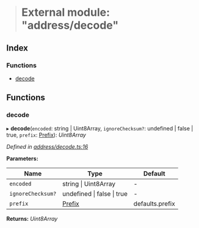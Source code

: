 > # External module: "address/decode"

## Index

### Functions

* [decode](_address_decode_.md#decode)

## Functions

###  decode

▸ **decode**(`encoded`: string | Uint8Array, `ignoreChecksum?`: undefined | false | true, `prefix`: [Prefix](_address_types_.md#prefix)): *Uint8Array*

*Defined in [address/decode.ts:16](https://github.com/polkadot-js/common/blob/25fc033/packages/util-crypto/src/address/decode.ts#L16)*

**Parameters:**

Name | Type | Default |
------ | ------ | ------ |
`encoded` | string \| Uint8Array | - |
`ignoreChecksum?` | undefined \| false \| true | - |
`prefix` | [Prefix](_address_types_.md#prefix) |  defaults.prefix |

**Returns:** *Uint8Array*